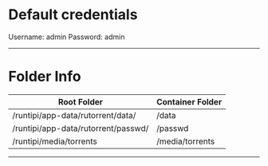 # Default credentials

Username: admin
Password: admin

---

# Folder Info

| Root Folder                                  | Container Folder |
|----------------------------------------------|------------------|
| /runtipi/app-data/rutorrent/data/	 | /data          |
| /runtipi/app-data/rutorrent/passwd/	 | /passwd          |
| /runtipi/media/torrents                 | /media/torrents       |

---
